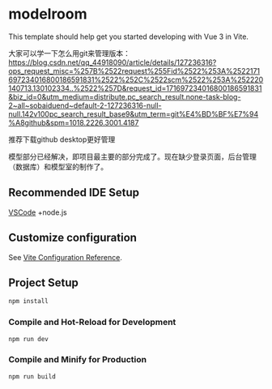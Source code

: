 # modelroom

This template should help get you started developing with Vue 3 in Vite.

大家可以学一下怎么用git来管理版本：https://blog.csdn.net/qq_44918090/article/details/127236316?ops_request_misc=%257B%2522request%255Fid%2522%253A%2522171697234016800186591831%2522%252C%2522scm%2522%253A%252220140713.130102334..%2522%257D&request_id=171697234016800186591831&biz_id=0&utm_medium=distribute.pc_search_result.none-task-blog-2~all~sobaiduend~default-2-127236316-null-null.142v100pc_search_result_base9&utm_term=git%E4%BD%BF%E7%94%A8github&spm=1018.2226.3001.4187

推荐下载github desktop更好管理

模型部分已经解决，即项目最主要的部分完成了。现在缺少登录页面，后台管理（数据库）和模型室的制作了。

## Recommended IDE Setup

[VSCode](https://code.visualstudio.com/) +node.js

## Customize configuration

See [Vite Configuration Reference](https://vitejs.dev/config/).

## Project Setup

```sh
npm install
```

### Compile and Hot-Reload for Development

```sh
npm run dev
```

### Compile and Minify for Production

```sh
npm run build
```

